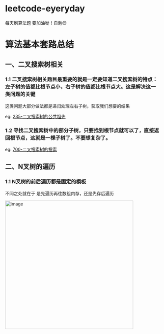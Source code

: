 # leetcode-eyeryday
每天刷算法题 要加油呦！自勉😊


# 算法基本套路总结

## 一、二叉搜索树相关

### 1.1   二叉搜索树相关题目最重要的就是一定要知道二叉搜索树的特点：左子树的值都比根节点小，右子树的值都比根节点大。这是解决这一类问题的关键

这类问题大部分做法都是递归处理左右子树，获取我们想要的结果

eg: <a href="https://leetcode-cn.com/problems/lowest-common-ancestor-of-a-binary-search-tree/">235-二叉搜索树的公共祖先</a>


### 1.2   寻找二叉搜索树中的部分子树，只要找到根节点就可以了，直接返回根节点，这就是一棵子树了。不要想复杂了。

eg: <a href="https://leetcode-cn.com/problems/search-in-a-binary-search-tree/">700-二叉搜索树的搜索</a>

## 二、N叉树的遍历

### 1.1 N叉树的前后遍历都是固定的模板

 不同之处就在于 是先遍历再往数组内存，还是先存后遍历
 
<img width="417" alt="image" src="https://user-images.githubusercontent.com/63868915/164952515-ec70507a-a9cb-4fc1-abe9-c0e9f1625416.png">

